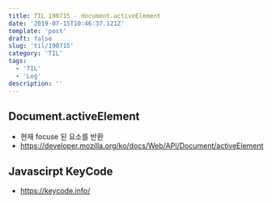 ```yaml
---
title: TIL 190715 - document.activeElement
date: '2019-07-15T10:46:37.121Z'
template: 'post'
draft: false
slug: 'til/190715'
category: 'TIL'
tags:
  - 'TIL'
  - 'Log'
description: ''
---
```


## Document.activeElement

- 현재 focuse 된 요소를 반환
- https://developer.mozilla.org/ko/docs/Web/API/Document/activeElement



## Javascirpt KeyCode 

- https://keycode.info/

